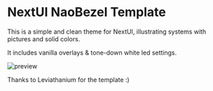 # NextUI NaoBezel Template

This is a simple and clean theme for NextUI, illustrating systems with pictures and solid colors.

It includes vanilla overlays & tone-down white led settings.

![preview](https://github.com/user-attachments/assets/8328129b-53cd-41f6-9864-ab80d1ac5df5)

Thanks to Leviathanium for the template :)
